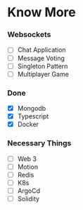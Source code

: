 # Know More

### Websockets

- [ ] Chat Application
- [ ] Message Voting
- [ ] Singleton Pattern
- [ ] Multiplayer Game

### Done

- [x] Mongodb
- [x] Typescript
- [x] Docker

### Necessary Things

- [ ] Web 3
- [ ] Motion
- [ ] Redis
- [ ] K8s
- [ ] ArgoCd
- [ ] Solidity